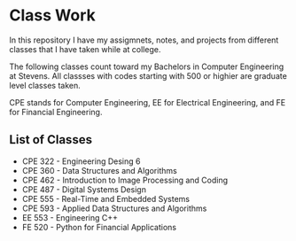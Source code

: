 # Class Work

In this repository I have my assigmnets, notes, and projects from different classes that I have taken while at college.  

The following classes count toward my Bachelors in Computer Engineering at Stevens.  All classses with codes starting with 500 or highier are graduate level classes taken.  

CPE stands for Computer Engineering, EE for Electrical Engineering, and FE for Financial Engineering.

## List of Classes
- CPE 322 - Engineering Desing 6
- CPE 360 - Data Structures and Algorithms
- CPE 462 - Introduction to Image Processing and Coding
- CPE 487 - Digital Systems Design
- CPE 555 - Real-Time and Embedded Systems
- CPE 593 - Applied Data Structures and Algorithms
- EE 553  - Engineering C++
- FE 520  - Python for Financial Applications
